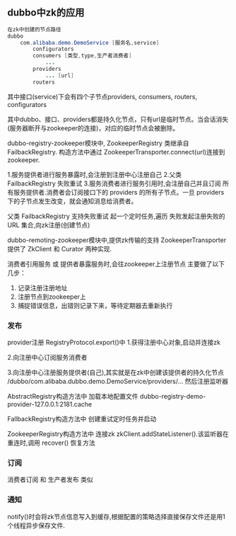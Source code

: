 ## dubbo中zk的应用
```java
在zk中创建的节点路径
dubbo
    com.alibaba.demo.DemoService [服务名,service]
        configurators
        consumers [类型,type,生产者消费者]
            ...
        providers
            ... [url]
        routers    
```
其中接口(service)下会有四个子节点providers, consumers, routers, configurators

其中dubbo、接口、providers都是持久化节点，只有url是临时节点。当会话消失(服务器断开与zookeeper的连接)，对应的临时节点会被删除。

dubbo-registry-zookeeper模块中, ZookeeperRegistry 类继承自 FailbackRegistry.
构造方法中通过 ZookeeperTransporter.connect(url)连接到zookeeper.

1.服务提供者进行服务暴露时,会注册到注册中心注册自己
2.父类 FailbackRegistry 失败重试
3.服务消费者进行服务引用时,会注册自己并且订阅 所有服务提供者.消费者会订阅接口下的 providers 的所有子节点。一旦 providers 下的子节点发生改变，就会通知消息给消费者。

父类 FailbackRegistry 支持失败重试
起一个定时任务,遍历 失败发起注册失败的 URL 集合,向zk注册(创建节点)


dubbo-remoting-zookeeper模块中,提供zk传输的支持
ZookeeperTransporter提供了 ZkClient 和 Curator 两种实现.


消费者引用服务 或 提供者暴露服务时,会往zookeeper上注册节点
主要做了以下几步： 
1. 记录注册注册地址 
2. 注册节点到zookeeper上 
3. 捕捉错误信息，出错则记录下来，等待定期器去重新执行

### 发布
provider注册
RegistryProtocol.export()中
1.获得注册中心对象,启动并连接zk

2.向注册中心订阅服务消费者

3.向注册中心注册服务提供者(自己),其实就是在zk中创建该提供者的持久化节点 /dubbo/com.alibaba.dubbo.demo.DemoService/providers/...
然后注册监听器

AbstractRegistry构造方法中
加载本地配置文件 dubbo-registry-demo-provider-127.0.0.1:2181.cache

FallbackRegistry构造方法中
创建重试定时任务并启动

ZookeeperRegistry构造方法中
连接zk
zkClient.addStateListener().该监听器在重连时,调用 recover() 恢复方法

### 订阅
消费者订阅 和 生产者发布 类似

### 通知
notify()时会将zk节点信息写入到缓存,根据配置的策略选择直接保存文件还是用1个线程异步保存文件.